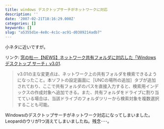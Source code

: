 ```yaml
---
title: windows デスクトップサーチがネットワークに対応
description: ''
date: '2007-02-21T18:16:29.000Z'
categories: []
keywords: []
slug: "a5355d1e-4e8c-4c1c-ac91-d0389214adb7"
---
```

小ネタに近いですが。

リンク: [窓の杜 — 【NEWS】ネットワーク共有フォルダに対応した「Windows デスクトップ サーチ」v3.01](http://www.forest.impress.co.jp/article/2007/02/21/wds301.html "窓の杜 - 【NEWS】ネットワーク共有フォルダに対応した「Windows デスクトップ サーチ」v3.01").

> v3.01の主な変更点は、ネットワーク上の共有フォルダを検索できるようになったこと。本ソフトの設定画面に［UNCの場所の追加］タブが追加されており、ここで共有フォルダのパスを直接入力すると、検索用インデックスの作成対象へ追加できる。また、共有フォルダをドライブに割り当てている場合は、当該ドライブのフォルダツリーから検索対象を複数選択することも可能。

Windowsのデスクトップサーチがネットワーク対応になってしまいました。Leopardのウリが1つ消えてしまいましたね。残念･･･。